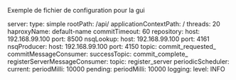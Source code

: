 Exemple de fichier de configuration pour la gui  

server:
  type: simple
  rootPath: /api/
  applicationContextPath: /
threads: 20
haproxyName: default-name
commitTimeout: 60
repository:
  host: 192.168.99.100
  port: 8500
nsqLookup:
  host: 192.168.99.100
  port: 4161
nsqProducer:
  host: 192.168.99.100
  port: 4150
  topic: commit_requested_
commitMessageConsumer:
  successTopic: commit_complete_
registerServerMessageConsumer:
  topic: register_server
periodicScheduler:
  current:
    periodMilli: 10000
  pending:
    periodMilli: 10000
logging:
  level: INFO
